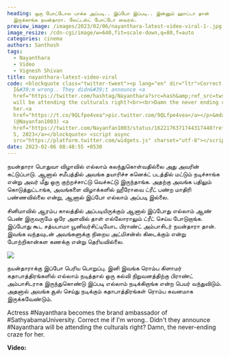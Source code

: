 ```yaml
---
heading: ஒரு போட்டோல பாக்க அப்படி.. இப்போ இப்படி.. இன்னும் ஹாட்டா தான்
  இருக்காங்க நயன்தாரா. லேட்டஸ்ட் போட்டோ வைரல்.
preview_image: /images/2023/02/06/nayanthara-latest-video-viral-1-.jpg
image_resize: /cdn-cgi/image/w=640,fit=scale-down,q=80,f=auto
categories: cinema
authors: Santhosh
tags:
  - Nayanthara
  - Video
  - Vignesh Shivan
title: nayanthara-latest-video-viral
code: <blockquote class="twitter-tweet"><p lang="en" dir="ltr">Correct me if
  I&#39;m wrong.. They didn&#39;t announce <a
  href="https://twitter.com/hashtag/Nayanthara?src=hash&amp;ref_src=twsrc%5Etfw">#Nayanthara</a>
  will be attending the culturals right?<br><br>Damn the never ending craze for
  her.<a
  href="https://t.co/9QLfpe4vea">pic.twitter.com/9QLfpe4vea</a></p>&mdash; V🔑
  (@Nayanfan1003) <a
  href="https://twitter.com/Nayanfan1003/status/1622176371744317440?ref_src=twsrc%5Etfw">February
  5, 2023</a></blockquote> <script async
  src="https://platform.twitter.com/widgets.js" charset="utf-8"></script>
date: 2023-02-06 08:48:55 +0530
---
```



நயன்தாரா பொதுவா விழாவில் எல்லாம் கலந்துகொள்வதில்லை அது அவரின் கட்டுப்பாடு. ஆனால் சமீபத்தில் அவங்க தயாரிச்ச கனெக்ட் படத்தில் மட்டும் நடிச்சாங்க என்று அவர் மீது ஒரு குற்றச்சாட்டு வெச்சுட்டு இருந்தாங்க. அதற்கு அவங்க பதிலும் கொடுத்துட்டாங்க, அவங்களை விழாக்களில் ஹீரோவை ட்ரீட் பண்ற மாதிரி பண்ணவில்லை என்று, ஆனால் இப்போ எல்லாம் அப்படி இல்லை.

சினிமாவில் ஆரம்ப காலத்தில் அப்படியிருக்கும் ஆனால் இப்போது எல்லாம் ஆண் பெண் இருவருமே ஒரே அளவில் தாள் எல்லோராலும் ட்ரீட் செய்ய போடுறாங்க. இப்போது கூட சத்யபாமா யூனிவர்சிட்டியோட  பிராண்ட் அம்பாசிடர் நயன்தாரா தான். இவங்க வந்தவுடன் அவங்களுக்கு நிறைய அட்மிசன்ஸ் கிடைக்கும் என்று போற்றிகான்கள கணக்கு என்று தெரியவில்லை. 

![](/images/2023/02/06/nayanthara-latest-video-viral-2-.jpg)

நயன்தாராக்கு இப்போ பெரிய பொறுப்பு. இனி இவங்க ரொம்ப கிளாமர் கதாபாத்திரங்களில் எல்லாம் நடித்தால் ஒரு கல்வி நிறுவனத்திற்கு பிராண்ட் அம்பாசிடராக இருந்துகொண்டு இப்படி எல்லாம் நடிக்கிறாங்க என்ற பெயர் வந்துவிடும். அதனால் அவங்க சூஸ் செய்து நடிக்கும் கதாபாத்திரங்கள் ரொம்ப கவனமாக இருக்கவேண்டும். 

Actress #Nayanthara becomes the brand ambassador of #SathyabamaUniversity. 
Correct me if I'm wrong.. Didn't they announce #Nayanthara will be attending the culturals right?
Damn, the never-ending craze for her.

**Video:**